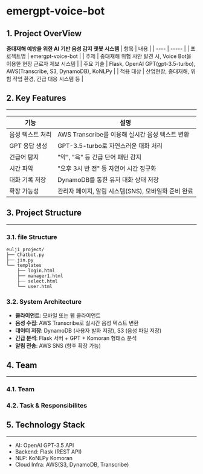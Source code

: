 # emergpt-voice-bot

## 1. Project OverView
**중대재해 예방을 위한 AI 기반 음성 감지 챗봇 시스템**
| 항목 | 내용 |
| ---- | ----- |
| 프로젝트명 | emergpt-voice-bot |
| 주제 | 중대재해 위험 사안 발견 시, Voice Bot을 이용한 현장 근로자 제보 시스템 |
| 주요 기술 | Flask, OpenAI GPT(gpt-3.5-turbo), AWS(Transcribe, S3, DynamoDB), KoNLPy |
| 적용 대상 | 산업현장, 중대재해, 위험 작업 환경, 긴급 대응 시스템 등 |


## 2. Key Features
---
| 기능 | 설명 |
|------|------|
| 음성 텍스트 처리 | AWS Transcribe를 이용해 실시간 음성 텍스트 변환 |
| GPT 응답 생성 | GPT-3.5-turbo로 자연스러운 대화 처리 |
| 긴급어 탐지 | "악", "윽" 등 긴급 단어 패턴 감지 |
| 시간 파악 | "오후 3시 반 전" 등 자연어 시간 정규화 |
| 대화 기록 저장 | DynamoDB를 통한 유저 대화 상태 저장 |
| 확장 가능성 | 관리자 페이지, 알림 시스템(SNS), 모바일화 준비 완료

## 3. Project Structure
---
### 3.1. file Structure
```
eulji_project/
├── Chatbot.py
├── jin.py
└── templates
    ├── login.html
    ├── manager1.html
    ├── select.html
    └── user.html
```
### 3.2. System Architecture
- **클라이언트**: 모바일 또는 웹 클라이언트
- **음성 수집**: AWS Transcribe로 실시간 음성 텍스트 변환
- **데이터 저장**: DynamoDB (사용자 발화 저장), S3 (음성 파일 저장)
- **긴급 분석**: Flask 서버 + GPT + Komoran 형태소 분석
- **알림 전송**: AWS SNS (향후 확장 가능)

## 4. Team 
---
### 4.1. Team
### 4.2. Task & Responsibilites

## 5. Technology Stack
---
- AI: OpenAI GPT-3.5 API
- Backend: Flask (REST API)
- NLP: KoNLPy Komoran
- Cloud Infra: AWS(S3, DynamoDB, Transcribe)
